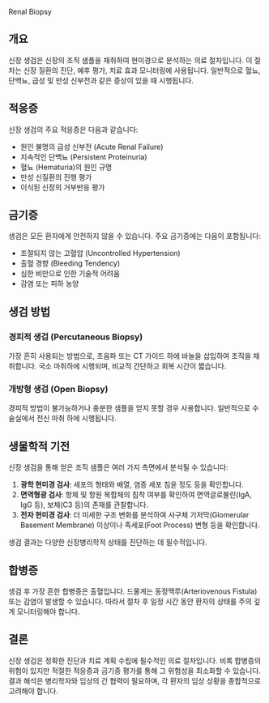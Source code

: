 Renal Biopsy

## 개요
신장 생검은 신장의 조직 샘플을 채취하여 현미경으로 분석하는 의료 절차입니다. 이 절차는 신장 질환의 진단, 예후 평가, 치료 효과 모니터링에 사용됩니다. 일반적으로 혈뇨, 단백뇨, 급성 및 만성 신부전과 같은 증상이 있을 때 시행됩니다.

## 적응증
신장 생검의 주요 적응증은 다음과 같습니다:
- 원인 불명의 급성 신부전 (Acute Renal Failure)
- 지속적인 단백뇨 (Persistent Proteinuria)
- 혈뇨 (Hematuria)의 원인 규명
- 만성 신질환의 진행 평가
- 이식된 신장의 거부반응 평가

## 금기증
생검은 모든 환자에게 안전하지 않을 수 있습니다. 주요 금기증에는 다음이 포함됩니다:
- 조절되지 않는 고혈압 (Uncontrolled Hypertension)
- 출혈 경향 (Bleeding Tendency)
- 심한 비만으로 인한 기술적 어려움
- 감염 또는 피하 농양

## 생검 방법
### 경피적 생검 (Percutaneous Biopsy)
가장 흔히 사용되는 방법으로, 초음파 또는 CT 가이드 하에 바늘을 삽입하여 조직을 채취합니다. 국소 마취하에 시행되며, 비교적 간단하고 회복 시간이 짧습니다.

### 개방형 생검 (Open Biopsy)
경피적 방법이 불가능하거나 충분한 샘플을 얻지 못할 경우 사용합니다. 일반적으로 수술실에서 전신 마취 하에 시행됩니다.

## 생물학적 기전
신장 생검을 통해 얻은 조직 샘플은 여러 가지 측면에서 분석될 수 있습니다:
1. **광학 현미경 검사**: 세포의 형태와 배열, 염증 세포 침윤 정도 등을 확인합니다.
2. **면역형광 검사**: 항체 및 항원 복합체의 침착 여부를 확인하여 면역글로불린(IgA, IgG 등), 보체(C3 등)의 존재를 관찰합니다.
3. **전자 현미경 검사**: 더 미세한 구조 변화를 분석하여 사구체 기저막(Glomerular Basement Membrane) 이상이나 족세포(Foot Process) 변형 등을 확인합니다.

생검 결과는 다양한 신장병리학적 상태를 진단하는 데 필수적입니다.

## 합병증
생검 후 가장 흔한 합병증은 출혈입니다. 드물게는 동정맥루(Arteriovenous Fistula) 또는 감염이 발생할 수 있습니다. 따라서 절차 후 일정 시간 동안 환자의 상태를 주의 깊게 모니터링해야 합니다.

## 결론
신장 생검은 정확한 진단과 치료 계획 수립에 필수적인 의료 절차입니다. 비록 합병증의 위험이 있지만 적절한 적응증과 금기증 평가를 통해 그 위험성을 최소화할 수 있습니다. 결과 해석은 병리학자와 임상의 간 협력이 필요하며, 각 환자의 임상 상황을 종합적으로 고려해야 합니다.